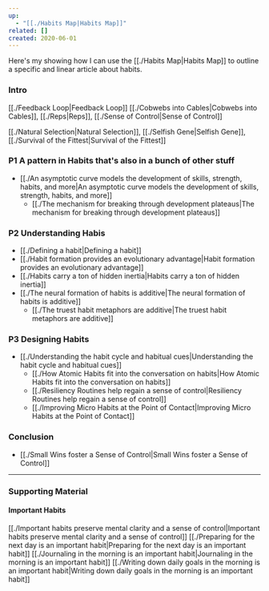 ```yaml
---
up:
  - "[[./Habits Map|Habits Map]]"
related: []
created: 2020-06-01
---
```

Here's my showing how I can use the [[./Habits Map|Habits Map]] to outline a specific and linear article about habits.

### Intro
[[./Feedback Loop|Feedback Loop]]
[[./Cobwebs into Cables|Cobwebs into Cables]], [[./Reps|Reps]], [[./Sense of Control|Sense of Control]]

[[./Natural Selection|Natural Selection]], [[./Selfish Gene|Selfish Gene]], [[./Survival of the Fittest|Survival of the Fittest]]

### P1 A pattern in Habits that's also in a bunch of other stuff
- [[./An asymptotic curve models the development of skills, strength, habits, and more|An asymptotic curve models the development of skills, strength, habits, and more]]
	- [[./The mechanism for breaking through development plateaus|The mechanism for breaking through development plateaus]]

### P2 Understanding Habis
- [[./Defining a habit|Defining a habit]]
- [[./Habit formation provides an evolutionary advantage|Habit formation provides an evolutionary advantage]]
- [[./Habits carry a ton of hidden inertia|Habits carry a ton of hidden inertia]]
- [[./The neural formation of habits is additive|The neural formation of habits is additive]]
	- [[./The truest habit metaphors are additive|The truest habit metaphors are additive]]

### P3 Designing Habits
- [[./Understanding the habit cycle and habitual cues|Understanding the habit cycle and habitual cues]]
	- [[./How Atomic Habits fit into the conversation on habits|How Atomic Habits fit into the conversation on habits]]
	- [[./Resiliency Routines help regain a sense of control|Resiliency Routines help regain a sense of control]]
	- [[./Improving Micro Habits at the Point of Contact|Improving Micro Habits at the Point of Contact]]

### Conclusion
- [[./Small Wins foster a Sense of Control|Small Wins foster a Sense of Control]]


---
### Supporting Material

#### Important Habits
[[./Important habits preserve mental clarity and a sense of control|Important habits preserve mental clarity and a sense of control]]
[[./Preparing for the next day is an important habit|Preparing for the next day is an important habit]]
[[./Journaling in the morning is an important habit|Journaling in the morning is an important habit]]
[[./Writing down daily goals in the morning is an important habit|Writing down daily goals in the morning is an important habit]]
